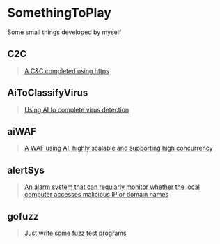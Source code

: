 # SomethingToPlay
Some small things developed by myself

## C2C
> [A C&C completed using https](https://github.com/pic4xiu/SomethingToPlay/tree/main/C2C)

## AiToClassifyVirus
> [Using AI to complete virus detection](https://github.com/pic4xiu/SomethingToPlay/tree/main/AiToClassifyVirus)

## aiWAF
> [A WAF using AI, highly scalable and supporting high concurrency](https://github.com/pic4xiu/SomethingToPlay/tree/main/aiWAF)

## alertSys
> [An alarm system that can regularly monitor whether the local computer accesses malicious IP or domain names](https://github.com/pic4xiu/SomethingToPlay/tree/main/alertsys)

## gofuzz
> [Just write some fuzz test programs](https://github.com/pic4xiu/SomethingToPlay/tree/main/gofuzz)
